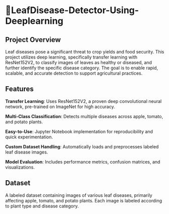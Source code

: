 # 🌿LeafDisease-Detector-Using-Deeplearning

## Project Overview
Leaf diseases pose a significant threat to crop yields and food security. This project utilizes deep learning, specifically transfer learning with ResNet152V2, to classify images of leaves as healthy or diseased, and further identify the specific disease category. The goal is to enable rapid, scalable, and accurate detection to support agricultural practices.

## Features
**Transfer Learning**: Uses ResNet152V2, a proven deep convolutional neural network, pre-trained on ImageNet for high accuracy.

**Multi-Class Classification**: Detects multiple diseases across apple, tomato, and potato plants.

**Easy-to-Use**: Jupyter Notebook implementation for reproducibility and quick experimentation.

**Custom Dataset Handling**: Automatically loads and preprocesses labeled leaf disease images.

**Model Evaluation**: Includes performance metrics, confusion matrices, and visualizations.

## Dataset
A labeled dataset containing images of various leaf diseases, primarily affecting apple, tomato, and potato plants.
Each image is labeled according to plant type and disease category.
